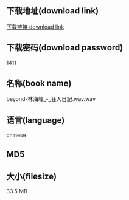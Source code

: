 ## 下载地址(download link)
[下载链接 download link](https://voluble-croquembouche-d321dc.netlify.app/?s=beyond-%E6%9E%97%E6%B5%B7%E5%B3%B0_-_%E7%8B%82%E4%BA%BA%E6%97%A5%E8%A8%98.wav)

## 下载密码(download password)
1411

## 名称(book name)
beyond-林海峰_-_狂人日記.wav.wav

## 语言(language)
chinese

## MD5


## 大小(filesize)
33.5 MB
